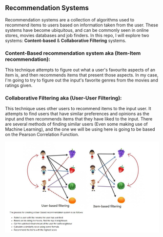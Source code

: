 ## Recommendation Systems

Recommendation systems are a collection of algorithms used to recommend items to users based on information taken from the user. These systems have become ubiquitous, and can be commonly seen in online stores, movies databases and job finders. In this repo, I will explore two systems: **Content-based** & **Collaborative Filtering** systems.

### Content-Based recommendation system aka (Item-Item recommendation):
This technique attempts to figure out what a user's favourite aspects of an item is, and then recommends items that present those aspects. In my case, I'm going to try to figure out the input's favorite genres from the movies and ratings given.

### Collaborative Filtering aka (User-User Filtering):
This technique uses other users to recommend items to the input user. It attempts to find users that have similar preferences and opinions as the input and then recommends items that they have liked to the input. There are several methods of finding similar users (Even some making use of Machine Learning), and the one we will be using here is going to be based on the Pearson Correlation Function.

![image](images/Collaborative_Filtering.jpg)
